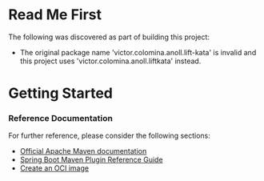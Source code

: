 # Read Me First
The following was discovered as part of building this project:

* The original package name 'victor.colomina.anoll.lift-kata' is invalid and this project uses 'victor.colomina.anoll.liftkata' instead.

# Getting Started

### Reference Documentation
For further reference, please consider the following sections:

* [Official Apache Maven documentation](https://maven.apache.org/guides/index.html)
* [Spring Boot Maven Plugin Reference Guide](https://docs.spring.io/spring-boot/docs/2.5.0/maven-plugin/reference/html/)
* [Create an OCI image](https://docs.spring.io/spring-boot/docs/2.5.0/maven-plugin/reference/html/#build-image)

